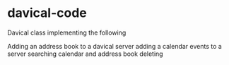 # davical-code
Davical class implementing the following 

Adding an address book to a davical server
adding a calendar events to a server 
searching calendar and address book 
deleting 
